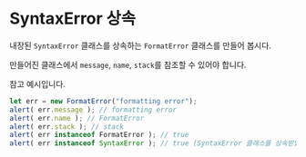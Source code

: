 # SyntaxError 상속

내장된 `SyntaxError` 클래스를 상속하는 `FormatError` 클래스를 만들어 봅시다.

만들어진 클래스에서 `message`, `name`, `stack`를 참조할 수 있어야 합니다.

참고 예시입니다.

```js
let err = new FormatError("formatting error");
alert( err.message ); // formatting error
alert( err.name ); // FormatError
alert( err.stack ); // stack
alert( err instanceof FormatError ); // true
alert( err instanceof SyntaxError ); // true (SyntaxError 클래스를 상속받았기 때문입니다.)
```

